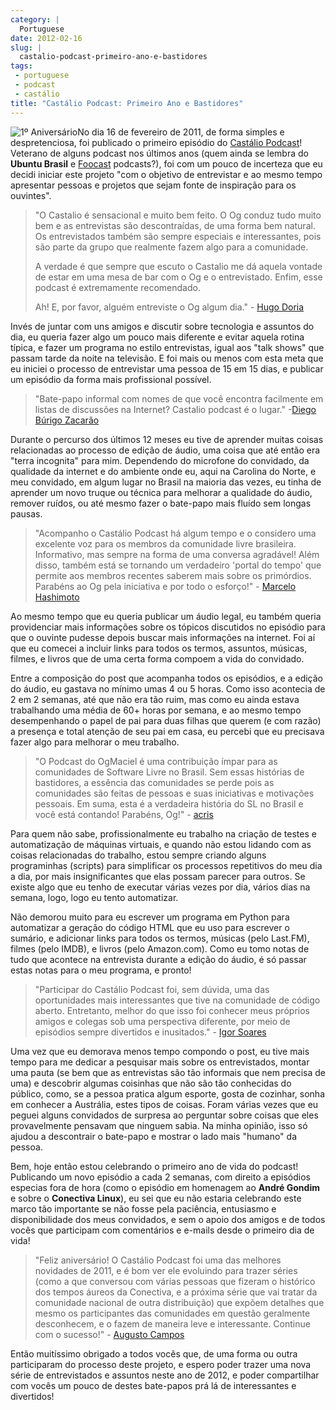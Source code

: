 ```yaml
---
category: |
  Portuguese
date: 2012-02-16
slug: |
  castalio-podcast-primeiro-ano-e-bastidores
tags:
 - portuguese
 - podcast
 - castálio
title: "Castálio Podcast: Primeiro Ano e Bastidores"
---
```


![1º
Aniversário](http://farm8.staticflickr.com/7014/6768863505_0bf59f76a3_m_d.jpg)No
dia 16 de fevereiro de 2011, de forma simples e despretenciosa, foi
publicado o primeiro episódio do [Castálio
Podcast](http://castalio.info)! Veterano de alguns podcast nos últimos
anos (quem ainda se lembra do **Ubuntu Brasil** e
[Foocast](http://foocast.wordpress.com/) podcasts?), foi com um pouco de
incerteza que eu decidi iniciar este projeto "com o objetivo de
entrevistar e ao mesmo tempo apresentar pessoas e projetos que sejam
fonte de inspiração para os ouvintes".

> \"O Castalio é sensacional e muito bem feito. O Og conduz tudo muito
> bem e as entrevistas são descontraídas, de uma forma bem natural. Os
> entrevistados também são sempre especiais e interessantes, pois são
> parte da grupo que realmente fazem algo para a comunidade.
>
> A verdade é que sempre que escuto o Castalio me dá aquela vontade de
> estar em uma mesa de bar com o Og e o entrevistado. Enfim, esse
> podcast é extremamente recomendado.
>
> Ah! E, por favor, alguém entreviste o Og algum dia." - [Hugo
> Doria](http://hdoria.com/)

Invés de juntar com uns amigos e discutir sobre tecnologia e assuntos do
dia, eu queria fazer algo um pouco mais diferente e evitar aquela rotina
típica, e fazer um programa no estilo entrevistas, igual aos "talk
shows" que passam tarde da noite na televisão. E foi mais ou menos com
esta meta que eu iniciei o processo de entrevistar uma pessoa de 15 em
15 dias, e publicar um episódio da forma mais profissional possível.

> \"Bate-papo informal com nomes de que você encontra facilmente em
> listas de discussões na Internet? Castalio podcast é o lugar.\"
> -[Diego Búrigo Zacarão](http://diegobz.net/)

Durante o percurso dos últimos 12 meses eu tive de aprender muitas
coisas relacionadas ao processo de edição de áudio, uma coisa que até
então era "terra incognita" para mim. Dependendo do microfone do
convidado, da qualidade da internet e do ambiente onde eu, aqui na
Carolina do Norte, e meu convidado, em algum lugar no Brasil na maioria
das vezes, eu tinha de aprender um novo truque ou técnica para melhorar
a qualidade do áudio, remover ruídos, ou até mesmo fazer o bate-papo
mais fluído sem longas pausas.

> \"Acompanho o Castálio Podcast há algum tempo e o considero uma
> excelente voz para os membros da comunidade livre brasileira.
> Informativo, mas sempre na forma de uma conversa agradável! Além
> disso, também está se tornando um verdadeiro 'portal do tempo' que
> permite aos membros recentes saberem mais sobre os primórdios.
> Parabéns ao Og pela iniciativa e por todo o esforço!\" - [Marcelo
> Hashimoto](https://launchpad.net/polly)

Ao mesmo tempo que eu queria publicar um áudio legal, eu também queria
providenciar mais informações sobre os tópicos discutidos no episódio
para que o ouvinte pudesse depois buscar mais informações na internet.
Foi aí que eu comecei a incluir links para todos os termos, assuntos,
músicas, filmes, e livros que de uma certa forma compoem a vida do
convidado.

Entre a composição do post que acompanha todos os episódios, e a edição
do áudio, eu gastava no mínimo umas 4 ou 5 horas. Como isso acontecia de
2 em 2 semanas, até que não era tão ruim, mas como eu ainda estava
trabalhando uma média de 60+ horas por semana, e ao mesmo tempo
desempenhando o papel de pai para duas filhas que querem (e com razão) a
presença e total atenção de seu pai em casa, eu percebi que eu precisava
fazer algo para melhorar o meu trabalho.

> \"O Podcast do OgMaciel é uma contribuição ímpar para as comunidades
> de Software Livre no Brasil. Sem essas histórias de bastidores, a
> essência das comunidades se perde pois as comunidades são feitas de
> pessoas e suas iniciativas e motivações pessoais. Em suma, esta é a
> verdadeira história do SL no Brasil e você está contando! Parabéns,
> Og!\" - [acris](http://softwarelivre.org/acris/blog)

Para quem não sabe, profissionalmente eu trabalho na criação de testes e
automatização de máquinas virtuais, e quando não estou lidando com as
coisas relacionadas do trabalho, estou sempre criando alguns
programinhas (scripts) para simplificar os processos repetitivos do meu
dia a dia, por mais insignificantes que elas possam parecer para outros.
Se existe algo que eu tenho de executar várias vezes por dia, vários
dias na semana, logo, logo eu tento automatizar.

Não demorou muito para eu escrever um programa em Python para
automatizar a geração do código HTML que eu uso para escrever o sumário,
e adicionar links para todos os termos, músicas (pelo Last.FM), filmes
(pelo IMDB), e livros (pelo Amazon.com). Como eu tomo notas de tudo que
acontece na entrevista durante a edição do áudio, é só passar estas
notas para o meu programa, e pronto!

> \"Participar do Castálio Podcast foi, sem dúvida, uma das
> oportunidades mais interessantes que tive na comunidade de código
> aberto. Entretanto, melhor do que isso foi conhecer meus próprios
> amigos e colegas sob uma perspectiva diferente, por meio de episódios
> sempre divertidos e inusitados.\" - [Igor
> Soares](http://igorsoares.com/)

Uma vez que eu demorava menos tempo compondo o post, eu tive mais tempo
para me dedicar a pesquisar mais sobre os entrevistados, montar uma
pauta (se bem que as entrevistas são tão informais que nem precisa de
uma) e descobrir algumas coisinhas que não são tão conhecidas do
público, como, se a pessoa pratica algum esporte, gosta de cozinhar,
sonha em conhecer a Austrália, estes tipos de coisas. Foram várias vezes
que eu peguei alguns convidados de surpresa ao perguntar sobre coisas
que eles provavelmente pensavam que ninguem sabia. Na minha opinião,
isso só ajudou a descontrair o bate-papo e mostrar o lado mais "humano"
da pessoa.

Bem, hoje então estou celebrando o primeiro ano de vida do podcast!
Publicando um novo episódio a cada 2 semanas, com direito a episódios
especias fora de hora (como o episódio em homenagem ao **André Gondim**
e sobre o **Conectiva Linux**), eu sei que eu não estaria celebrando
este marco tão importante se não fosse pela paciência, entusiasmo e
disponibilidade dos meus convidados, e sem o apoio dos amigos e de todos
vocês que participam com comentários e e-mails desde o primeiro dia de
vida!

> \"Feliz aniversário! O Castálio Podcast foi uma das melhores novidades
> de 2011, e é bom ver ele evoluindo para trazer séries (como a que
> conversou com várias pessoas que fizeram o histórico dos tempos áureos
> da Conectiva, e a próxima série que vai tratar da comunidade nacional
> de outra distribuição) que expõem detalhes que mesmo os participantes
> das comunidades em questão geralmente desconhecem, e o fazem de
> maneira leve e interessante. Continue com o sucesso!\" - [Augusto
> Campos](http://augustocampos.net/)

Então muitíssimo obrigado a todos vocês que, de uma forma ou outra
participaram do processo deste projeto, e espero poder trazer uma nova
série de entrevistados e assuntos neste ano de 2012, e poder
compartilhar com vocês um pouco de destes bate-papos prá lá de
interessantes e divertidos!
